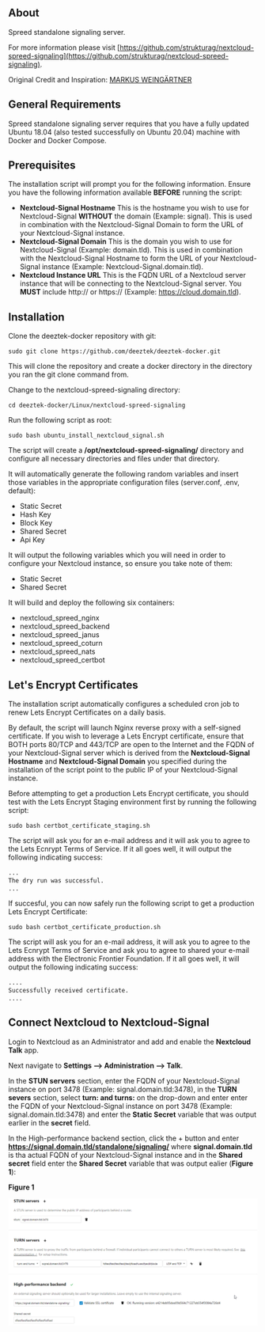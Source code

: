 ## About

Spreed standalone signaling server.

For more information please visit [https://github.com/strukturag/nextcloud-spreed-signaling](https://github.com/strukturag/nextcloud-spreed-signaling).

Original Credit and Inspiration: [MARKUS WEINGÄRTNER](https://markus-blog.de/index.php/2020/11/20/how-to-run-nextcloud-talk-high-performance-backend-with-stun-turnserver-on-ubuntu-with-docker-compose/)

## General Requirements

Spreed standalone signaling server requires that you have a fully updated Ubuntu 18.04 (also tested successfully on Ubuntu 20.04) machine with Docker and Docker Compose.


## Prerequisites

The installation script will prompt you for the following information. Ensure you have the following information available **BEFORE** running the script:

- **Nextcloud-Signal Hostname** This is the hostname you wish to use for Nextcloud-Signal **WITHOUT** the domain (Example: signal). This is used in combination with the Nextcloud-Signal Domain to form the URL of your Nextcloud-Signal instance.
- **Nextcloud-Signal Domain** This is the domain you wish to use for Nextcloud-Signal (Example: domain.tld). This is used in combination with the Nextcloud-Signal Hostname to form the URL of your Nextcloud-Signal instance (Example: Nextcloud-Signal.domain.tld).
- **Nextcloud Instance URL** This is the FQDN URL of a Nextcloud server instance that will be connecting to the Nextcloud-Signal server. You **MUST** include http:// or https:// (Example: https://cloud.domain.tld).

## Installation

Clone the deeztek-docker repository with git:

```
sudo git clone https://github.com/deeztek/deeztek-docker.git
```

This will clone the repository and create a docker directory in the directory you ran the git clone command from.

Change to the nextcloud-spreed-signaling directory:

```
cd deeztek-docker/Linux/nextcloud-spreed-signaling
```

Run the following script as root:

```
sudo bash ubuntu_install_nextcloud_signal.sh
```

The script will create a **/opt/nextcloud-spreed-signaling/** directory and configure all necessary directories and files under that directory. 

It will automatically generate the following random variables and insert those variables in the appropriate configuration files (server.conf, .env, default):

* Static Secret
* Hash Key
* Block Key
* Shared Secret
* Api Key

It will output the following variables which you will need in order to configure your Nextcloud instance, so ensure you take note of them:

* Static Secret
* Shared Secret

It will build and deploy the following six containers:

* nextcloud_spreed_nginx
* nextcloud_spreed_backend
* nextcloud_spreed_janus
* nextcloud_spreed_coturn
* nextcloud_spreed_nats
* nextcloud_spreed_certbot

## Let's Encrypt Certificates

The installation script automatically configures a scheduled cron job to renew Lets Encrypt Certificates on a daily basis.

By default, the script will launch Nginx reverse proxy with a self-signed certificate. If you wish to leverage a Lets Encrypt certificate, ensure that BOTH ports 80/TCP and 443/TCP are open to the Internet and the FQDN of your Nextcloud-Signal server which is derived from the **Nextcloud-Signal Hostname** and **Nextcloud-Signal Domain** you specified during the installation of the script point to the public IP of your Nextcloud-Signal instance. 

Before attempting to get a production Lets Encrypt certificate, you should test with the Lets Encrypt Staging environment first by running the following script:

```
sudo bash certbot_certificate_staging.sh
```

The script will ask you for an e-mail address and it will ask you to agree to the Lets Ecnrypt Terms of Service. If it all goes well, it will output the following indicating success:

```
...
The dry run was successful.
...
```

If succesful, you can now safely run the following script to get a production Lets Encrypt Certificate:

```
sudo bash certbot_certificate_production.sh
```

The script will ask you for an e-mail address, it will ask you to agree to the Lets Ecnrypt Terms of Service and ask you to agree to shared your e-mail address with the Electronic Frontier Foundation. If it all goes well, it will output the following indicating success:

```
....
Successfully received certificate.
....
```

## Connect Nextcloud to Nextcloud-Signal

Login to Nextcloud as an Administrator and add and enable the **Nextcloud Talk** app. 

Next navigate to **Settings --> Administration --> Talk**. 

In the **STUN servers** section, enter the FQDN of your Nextcloud-Signal instance on port 3478 (Example: signal.domain.tld:3478), in the **TURN severs** section, select **turn: and turns:** on the drop-down and enter enter the FQDN of your Nextcloud-Signal instance on port 3478 (Example: signal.domain.tld:3478) and enter the **Static Secret** variable that was output earlier in the **secret** field. 

In the High-performance backend section, click the + button and enter **https://signal.domain.tld/standalone/signaling/** where **signal.domain.tld** is tha actual FQDN of your Nextcloud-Signal instance and in the **Shared secret** field enter the **Shared Secret** variable that was output ealier (**Figure 1**):

**Figure 1**

![Screenshot](2022_02_08_15_12_36.png)






